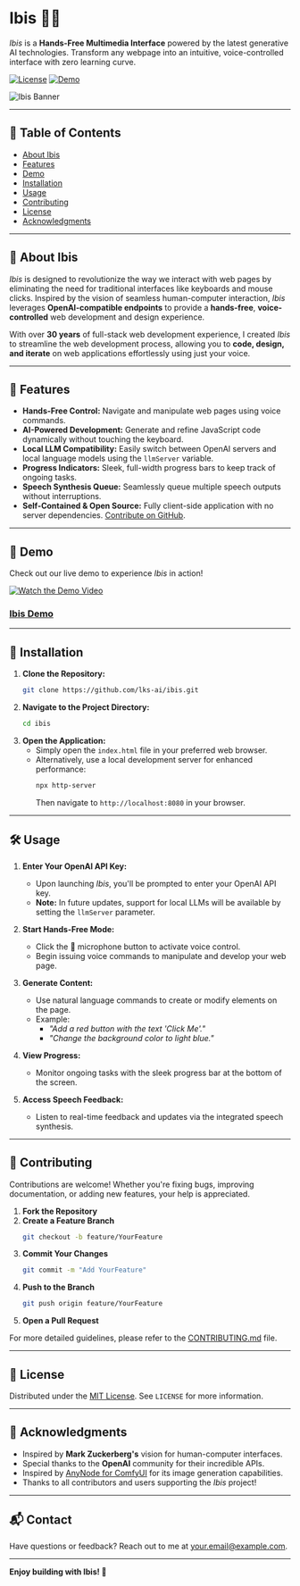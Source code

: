 # Ibis 🦜✨
_Ibis_ is a **Hands-Free Multimedia Interface** powered by the latest generative AI technologies. Transform any webpage into an intuitive, voice-controlled interface with zero learning curve.

[![License](https://img.shields.io/github/license/lks-ai/ibis)](LICENSE)
[![Demo](https://img.shields.io/badge/Demo-Online-blue)](https://lks-ai.github.io/ibis)

![Ibis Banner](https://via.placeholder.com/1200x300?text=Ibis+Banner+Image) <!-- Placeholder for banner image -->

---

## 📖 Table of Contents
- [About Ibis](#about-ibis)
- [Features](#features)
- [Demo](#demo)
- [Installation](#installation)
- [Usage](#usage)
- [Contributing](#contributing)
- [License](#license)
- [Acknowledgments](#acknowledgments)

---

## 🦜 About Ibis
_Ibis_ is designed to revolutionize the way we interact with web pages by eliminating the need for traditional interfaces like keyboards and mouse clicks. Inspired by the vision of seamless human-computer interaction, _Ibis_ leverages **OpenAI-compatible endpoints** to provide a **hands-free**, **voice-controlled** web development and design experience.

With over **30 years** of full-stack web development experience, I created _Ibis_ to streamline the web development process, allowing you to **code, design, and iterate** on web applications effortlessly using just your voice.

---

## 🌟 Features
- **Hands-Free Control:** Navigate and manipulate web pages using voice commands.
- **AI-Powered Development:** Generate and refine JavaScript code dynamically without touching the keyboard.
- **Local LLM Compatibility:** Easily switch between OpenAI servers and local language models using the `llmServer` variable.
- **Progress Indicators:** Sleek, full-width progress bars to keep track of ongoing tasks.
- **Speech Synthesis Queue:** Seamlessly queue multiple speech outputs without interruptions.
- **Self-Contained & Open Source:** Fully client-side application with no server dependencies. [Contribute on GitHub](https://github.com/lks-ai/ibis).

---

## 🎥 Demo
Check out our live demo to experience _Ibis_ in action!

[![Watch the Demo Video](https://img.youtube.com/vi/4WZ2NSpj8Mo/default.jpg
)](https://www.youtube.com/watch?v=4WZ2NSpj8Mo)

### [Ibis Demo](https://lks-ai.github.io/ibis)

---

## 🚀 Installation
1. **Clone the Repository:**
    ```bash
    git clone https://github.com/lks-ai/ibis.git
    ```
2. **Navigate to the Project Directory:**
    ```bash
    cd ibis
    ```
3. **Open the Application:**
    - Simply open the `index.html` file in your preferred web browser.
    - Alternatively, use a local development server for enhanced performance:
        ```bash
        npx http-server
        ```
        Then navigate to `http://localhost:8080` in your browser.

---

## 🛠️ Usage
1. **Enter Your OpenAI API Key:**
    - Upon launching _Ibis_, you'll be prompted to enter your OpenAI API key.
    - **Note:** In future updates, support for local LLMs will be available by setting the `llmServer` parameter.

2. **Start Hands-Free Mode:**
    - Click the 🎤 microphone button to activate voice control.
    - Begin issuing voice commands to manipulate and develop your web page.

3. **Generate Content:**
    - Use natural language commands to create or modify elements on the page.
    - Example:
        - _"Add a red button with the text 'Click Me'."_
        - _"Change the background color to light blue."_

4. **View Progress:**
    - Monitor ongoing tasks with the sleek progress bar at the bottom of the screen.

5. **Access Speech Feedback:**
    - Listen to real-time feedback and updates via the integrated speech synthesis.

---

## 🤝 Contributing
Contributions are welcome! Whether you're fixing bugs, improving documentation, or adding new features, your help is appreciated.

1. **Fork the Repository**
2. **Create a Feature Branch**
    ```bash
    git checkout -b feature/YourFeature
    ```
3. **Commit Your Changes**
    ```bash
    git commit -m "Add YourFeature"
    ```
4. **Push to the Branch**
    ```bash
    git push origin feature/YourFeature
    ```
5. **Open a Pull Request**

For more detailed guidelines, please refer to the [CONTRIBUTING.md](CONTRIBUTING.md) file.

---

## 📄 License
Distributed under the [MIT License](LICENSE). See `LICENSE` for more information.

---

## 🙏 Acknowledgments
- Inspired by **Mark Zuckerberg's** vision for human-computer interfaces.
- Special thanks to the **OpenAI** community for their incredible APIs.
- Inspired by [AnyNode for ComfyUI](https://github.com/lks-ai/anynode) for its image generation capabilities.
- Thanks to all contributors and users supporting the _Ibis_ project!

---

## 📬 Contact
Have questions or feedback? Reach out to me at [your.email@example.com](mailto:your.email@example.com).

---

**Enjoy building with Ibis! 🚀**

